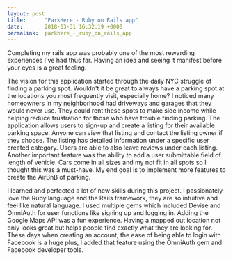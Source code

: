 ```yaml
---
layout: post
title:      "ParkHere - Ruby on Rails app"
date:       2018-03-31 16:32:19 +0000
permalink:  parkhere_-_ruby_on_rails_app
---
```



Completing my rails app was probably one of the most rewarding experiences I've had thus far. Having an idea and seeing it manifest before your eyes is a great feeling. 

The vision for this application started through the daily NYC struggle of finding a parking spot. Wouldn't it be great to always have a parking spot at the locations you most frequently visit, especially home? I noticed many homeowners in my neighborhood had driveways and garages that they would never use. They could rent these spots to make side income while helping reduce frustration for those who have trouble finding parking. The application allows users to sign-up and  create a listing for their available parking space. Anyone can view that listing and contact the listing owner if they choose. The listing has detailed information under a specific user created category. Users are able to also leave reviews under each listing. Another important feature was the ability to add a user submittable field of length of vehicle. Cars come in all sizes and my not fit in all spots so I thought this was a must-have. My end goal is to implement more features to create the AirBnB of parking. 

I learned and perfected a lot of new skills during this project. I passionately love the Ruby language and the Rails framework, they are so intuitive and feel like natural language. I used multiple gems which included Devise and OmniAuth for user functions like signing up and logging in. Adding the Google Maps API was a fun experience. Having a mapped out location not only looks great but helps people find exactly what they are looking for. These days when creating an account, the ease of being able to login with Facebook is a huge plus, I added that feature using the OmniAuth gem and Facebook developer tools. 

